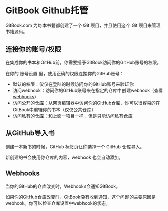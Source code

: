 # GitBook Github托管

GitBook.com 为每本书籍都创建了一个 Git 项目，并且使用这个 Git 项目来管理书籍源码。

## 连接你的账号/权限

在集成你的书本和GitHub前，你需要授予GitBook访问你的GitHub账号的权限。

在你的 账号设置 里，使用正确的权限连接你的GitHub账号：

* 默认的权限：仅仅在登陆的时候访问你的GitHub账号来验证你
* 访问webhook：访问你的GitHub账号来在指定的仓库中创建webhook（查看[webhooks](/gitbook/00-basic/04-github.md#Webhooks)）
* 访问公开的仓库：从网页编辑器中访问你的GitHub仓库，你可以很容易的在GitBook中编辑你的书本（仅仅公共仓库）
* 访问私有的仓库：和上面一项目一样，但是只能访问私有仓库

## 从GitHub导入书

创建一本新书的时候，GitHub 标签页让你选择一个 GitHub 仓库导入。

新创建的书会使用你仓库的内容，webhook 也会自动添加。

## Webhooks

当你的GitHub的仓库改变时，Webhooks会通知GitBook。

如果你的GitHub仓库改变时，GitBook没有收到通知，这个问题的主要原因是webhook。你可以检查仓库设置中webhook的状态。
